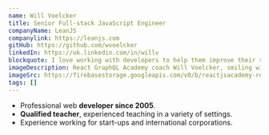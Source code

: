 ```yaml
---
name: Will Voelcker
title: Senior Full-stack JavaScript Engineer
companyName: LeanJS
companylink: https://leanjs.com
gitHub: https://github.com/wvoelcker
linkedIn: https://uk.linkedin.com/in/willv
blockquote: I love working with developers to help them improve their skills, stretch their brains, further their understanding, and advance their career.
imageDescription: React GraphQL Academy coach Will Voelcker, smiling with coach Alex in the background
imageSrc: https://firebasestorage.googleapis.com/v0/b/reactjsacademy-react.appspot.com/o/team%2Fwill.jpg?alt=media
tags: []
---
```


<ul>
    <li>
    Professional web <strong>developer since 2005</strong>.
    </li>
    <li>
    <strong>Qualified teacher</strong>, experienced teaching in
    a variety of settings.
    </li>
    <li>
    Experience working for start-ups and international
    corporations.
    </li>
</ul>
